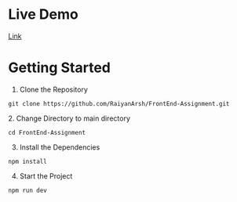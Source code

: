 
# Live Demo
<a href='https://front-end-assignment-six.vercel.app/'> Link </a>
# Getting Started
1. Clone the Repository
```
git clone https://github.com/RaiyanArsh/FrontEnd-Assignment.git
```
 2. Change Directory to main directory
```
cd FrontEnd-Assignment
```
3. Install the Dependencies
```
npm install
```
4. Start the Project
```
npm run dev
```
 
